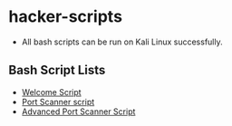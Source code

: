 # hacker-scripts

- All bash scripts can be run on Kali Linux successfully.

## Bash Script Lists

- [Welcome Script](first_bash_script.sh)
- [Port Scanner script](port_scanner.sh)
- [Advanced Port Scanner Script](advanced_port_scanner.sh)
